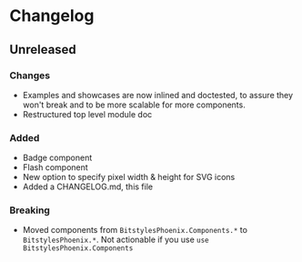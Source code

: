 # Changelog

## Unreleased

### Changes
* Examples and showcases are now inlined and doctested, to assure they won't break and to be more scalable for more components.
* Restructured top level module doc

### Added

* Badge component
* Flash component
* New option to specify pixel width & height for SVG icons
* Added a CHANGELOG.md, this file

### Breaking

* Moved components from `BitstylesPhoenix.Components.*` to `BitstylesPhoenix.*`. Not actionable if you use `use BitstylesPhoenix.Components`
